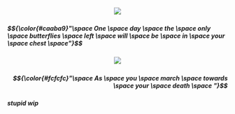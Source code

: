 <h5 align="center">
<img src="https://64.media.tumblr.com/01630f79d47253a6aee5ab2640430043/64df87b193de6a0a-32/s1280x1920/84e12574abb8077fbddb84764cb8a13fa4dd9654.gifv"/>
<h5/>
  $${\color{#caaba9}"\space One \space day \space the \space only \space butterflies \space left \space will \space be \space in \space your \space chest \space"}$$

<h5 align="center">
<img src="https://64.media.tumblr.com/70e8d20cc667b6c5d3721224f09b3cf4/64df87b193de6a0a-66/s1280x1920/f14e8a6c125dcc5f00a709170aabd7d39dc5f2da.gifv"/>
<h5/>
  
<h5 align="right">
  $${\color{#fcfcfc}"\space As \space you \space march \space towards \space your \space death \space "}$$
<h5/>

stupid wip
  
<h5/>
